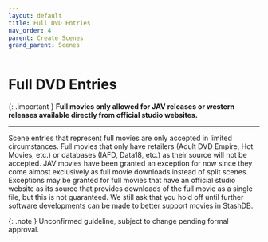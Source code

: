 ```yaml
---
layout: default
title: Full DVD Entries
nav_order: 4
parent: Create Scenes
grand_parent: Scenes
---
```


# Full DVD Entries

{: .important }
**Full movies only allowed for JAV releases or western releases available directly from official studio websites.**

---

Scene entries that represent full movies are only accepted in limited circumstances. Full movies that only have retailers (Adult DVD Empire, Hot Movies, etc.) or databases (IAFD, Data18, etc.) as their source will not be accepted. JAV movies have been granted an exception for now since they come almost exclusively as full movie downloads instead of split scenes. Exceptions may be granted for full movies that have an official studio website as its source that provides downloads of the full movie as a single file, but this is not guaranteed. We still ask that you hold off until further software developments can be made to better support movies in StashDB.

{: .note }
Unconfirmed guideline, subject to change pending formal approval.
